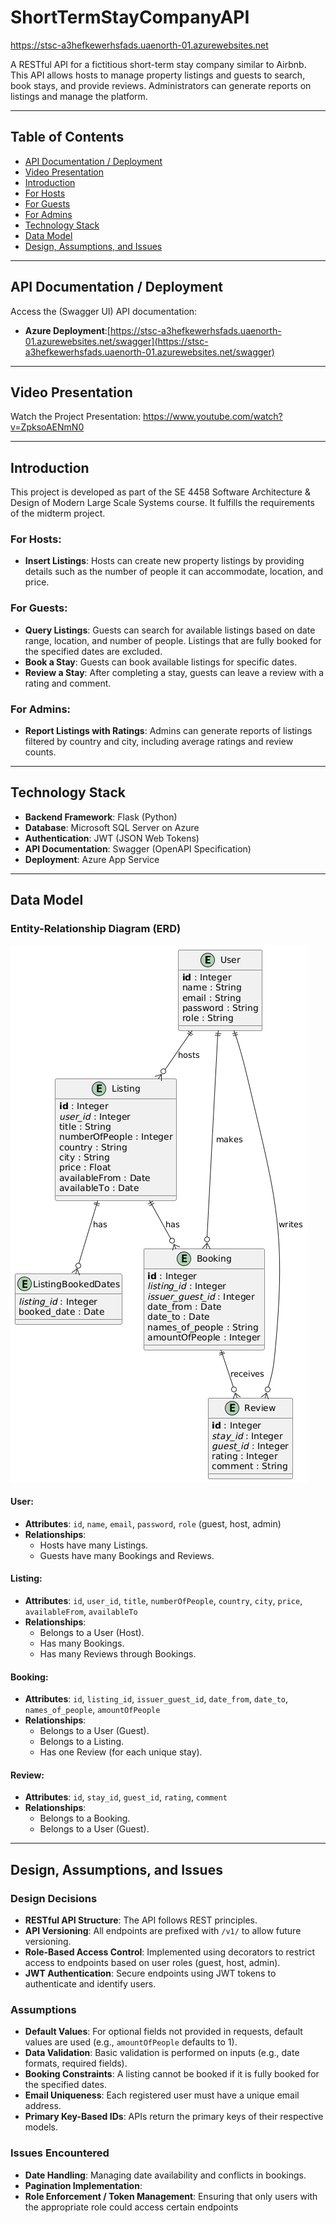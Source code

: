 # ShortTermStayCompanyAPI
https://stsc-a3hefkewerhsfads.uaenorth-01.azurewebsites.net


A RESTful API for a fictitious short-term stay company similar to Airbnb. This API allows hosts to manage property listings and guests to search, book stays, and provide reviews. Administrators can generate reports on listings and manage the platform.

---

## Table of Contents
- [API Documentation / Deployment](#api-documentation--deployment)
- [Video Presentation](#video-presentation)
- [Introduction](#introduction)
- [For Hosts](#for-hosts)
- [For Guests](#for-guests)
- [For Admins](#for-admins)
- [Technology Stack](#technology-stack)
- [Data Model](#data-model)
- [Design, Assumptions, and Issues](#design-assumptions-and-issues)


---

## API Documentation / Deployment

Access the (Swagger UI) API documentation:

- **Azure Deployment**:[https://stsc-a3hefkewerhsfads.uaenorth-01.azurewebsites.net/swagger](https://stsc-a3hefkewerhsfads.uaenorth-01.azurewebsites.net/swagger)

---
## Video Presentation

Watch the Project Presentation: https://www.youtube.com/watch?v=ZpksoAENmN0


---
## Introduction

This project is developed as part of the SE 4458 Software Architecture & Design of Modern Large Scale Systems course. It fulfills the requirements of the midterm project.

### For Hosts:
- **Insert Listings**: Hosts can create new property listings by providing details such as the number of people it can accommodate, location, and price.

### For Guests:
- **Query Listings**: Guests can search for available listings based on date range, location, and number of people. Listings that are fully booked for the specified dates are excluded.
- **Book a Stay**: Guests can book available listings for specific dates.
- **Review a Stay**: After completing a stay, guests can leave a review with a rating and comment.

### For Admins:
- **Report Listings with Ratings**: Admins can generate reports of listings filtered by country and city, including average ratings and review counts.

---

## Technology Stack

- **Backend Framework**: Flask (Python)
- **Database**: Microsoft SQL Server on Azure
- **Authentication**: JWT (JSON Web Tokens)
- **API Documentation**: Swagger (OpenAPI Specification)
- **Deployment**: Azure App Service


---

## Data Model
### Entity-Relationship Diagram (ERD)

![ER Diagram](images/ERD.png)



#### **User**:
- **Attributes**: `id`, `name`, `email`, `password`, `role` (guest, host, admin)
- **Relationships**:
  - Hosts have many Listings.
  - Guests have many Bookings and Reviews.

#### **Listing**:
- **Attributes**: `id`, `user_id`, `title`, `numberOfPeople`, `country`, `city`, `price`, `availableFrom`, `availableTo`
- **Relationships**:
  - Belongs to a User (Host).
  - Has many Bookings.
  - Has many Reviews through Bookings.

#### **Booking**:
- **Attributes**: `id`, `listing_id`, `issuer_guest_id`, `date_from`, `date_to`, `names_of_people`, `amountOfPeople`
- **Relationships**:
  - Belongs to a User (Guest).
  - Belongs to a Listing.
  - Has one Review (for each unique stay).

#### **Review**:
- **Attributes**: `id`, `stay_id`, `guest_id`, `rating`, `comment`
- **Relationships**:
  - Belongs to a Booking.
  - Belongs to a User (Guest).

---

## Design, Assumptions, and Issues

### **Design Decisions**
- **RESTful API Structure**: The API follows REST principles.
- **API Versioning**: All endpoints are prefixed with `/v1/` to allow future versioning.
- **Role-Based Access Control**: Implemented using decorators to restrict access to endpoints based on user roles (guest, host, admin).
- **JWT Authentication**: Secure endpoints using JWT tokens to authenticate and identify users.

### **Assumptions**
- **Default Values**: For optional fields not provided in requests, default values are used (e.g., `amountOfPeople` defaults to 1).
- **Data Validation**: Basic validation is performed on inputs (e.g., date formats, required fields).
- **Booking Constraints**: A listing cannot be booked if it is fully booked for the specified dates.
- **Email Uniqueness**: Each registered user must have a unique email address.
- **Primary Key-Based IDs**: APIs return the primary keys of their respective models. 

### **Issues Encountered**
- **Date Handling**: Managing date availability and conflicts in bookings.
- **Pagination Implementation**:
- **Role Enforcement / Token Management**: Ensuring that only users with the appropriate role could access certain endpoints 
